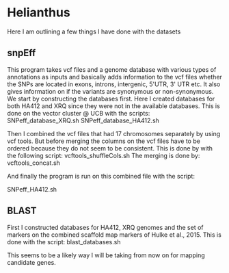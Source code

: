# Helianthus

Here I am outlining a few things I have done with the datasets

## snpEff

This program takes vcf files and a genome database with various types of annotations as inputs and basically adds information to the vcf files whether the SNPs are located in exons, introns, intergenic, 5'UTR, 3' UTR etc. It also gives information on if the variants are synonymous or non-synonymous.
We start by constructing the databases first. Here I created databases for both HA412 and XRQ since they were not in the available databases. This is done on the vector cluster @ UCB with the scripts:
SNPeff_database_XRQ.sh
SNPeff_database_HA412.sh

Then I combined the vcf files that had 17 chromosomes separately by using vcf tools. But before merging the columns on the vcf files have to be ordered because they do not seem to be consistent. This is done by with the following script:
vcftools_shuffleCols.sh
The merging is done by:
vcftools_concat.sh

And finally the program is run on this combined file with the script:

SNPeff_HA412.sh

## BLAST

First I constructed databases for HA412, XRQ genomes and the set of markers on the combined scaffold map markers of Hulke et al., 2015. This is done with the script:
blast_databases.sh

This seems to be a likely way I will be taking from now on for mapping candidate genes.
